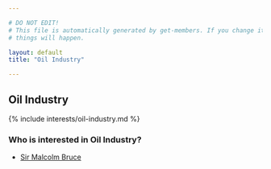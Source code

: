 ```yaml
---

# DO NOT EDIT!
# This file is automatically generated by get-members. If you change it, bad
# things will happen.

layout: default
title: "Oil Industry"

---
```


## Oil Industry

{% include interests/oil-industry.md %}

### Who is interested in Oil Industry?


* [Sir Malcolm Bruce](/members/sir-malcolm-bruce.html)
